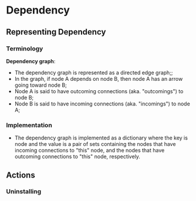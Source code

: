 # Dependency

## Representing Dependency

### Terminology

**Dependency graph**:
* The dependency graph is represented as a directed edge graph;;
* In the graph, if node A depends on node B, then node A has an arrow going toward node B;
* Node A is said to have outcoming connections (aka. "outcomings") to node B;
* Node B is said to have incoming connections (aka. "incomings") to node A;

### Implementation

* The dependency graph is implemented as a dictionary where the key is node and the value 
is a pair of sets containing the nodes that have incoming connections to "this" node, and 
the nodes that have outcoming connections to "this" node, respectively.

## Actions

### Uninstalling

